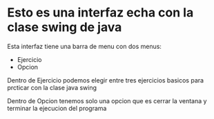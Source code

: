 <h1>Esto es una interfaz echa con la clase swing de java</h1>
<p>Esta interfaz tiene una barra de menu con dos menus:</p>
<ul>
    <li>Ejercicio</li>
    <li>Opcion</li>
</ul>
<p>Dentro de Ejercicio podemos elegir entre tres ejercicios basicos para prcticar con la clase java swing</p>
<p>Dentro de Opcion tenemos solo una opcion que es cerrar la ventana y terminar la ejecucion del programa</p>
